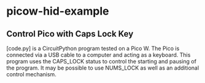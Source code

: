 # picow-hid-example

## Control Pico with Caps Lock Key

[code.py] is a CircuitPython program tested on a Pico W.
The Pico is connected via a USB cable to a computer and acting as a keyboard.
This program uses the CAPS_LOCK status to control the starting and pausing of the program.
It may be possible to use NUMS_LOCK as well as an additional control mechanism.
